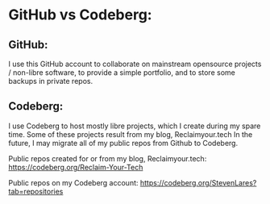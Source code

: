 # GitHub vs Codeberg:

## GitHub:
I use this GitHub account to collaborate on mainstream opensource projects / non-libre software, to provide a simple portfolio, and to store some backups in private repos.

## Codeberg:
I use Codeberg to host mostly libre projects, which I create during my spare time. 
Some of these projects result from my blog, Reclaimyour.tech
In the future, I may migrate all of my public repos from Github to Codeberg.

Public repos created for or from my blog, Reclaimyour.tech:
https://codeberg.org/Reclaim-Your-Tech

Public repos on my Codeberg account:
https://codeberg.org/StevenLares?tab=repositories
